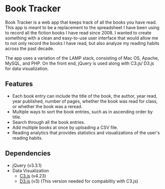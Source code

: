 # Book Tracker
Book Tracker is a web app that keeps track of all the books you have read. This app is meant to be a replacement to the spreadsheet I have been using to record all the fiction books I have read since 2008. I wanted to create something with a clean and easy-to-use user interface that would allow me to not only record the books I have read, but also analyze my reading habits across the past decade. 

The app uses a variation of the LAMP stack, consisting of Mac OS, Apache, MySQL, and PHP. On the front end, jQuery is used along with C3.js/ D3.js for data visualization.  

## Features
- Each book entry can include the title of the book, the author, year read, year published, number of pages, whether the book was read for class, or whether the book was a reread.
- Multiple ways to sort the book entries, such as in ascending order by title.
- Search through all the book entries.
- Add multiple books at once by uploading a CSV file.
- Reading analytics that provides statistics and visualizations of the user's reading habits.

## Dependencies
- jQuery (v3.3.1)
- Data Visualization
  - [C3.js](http://c3js.org) (v4.23)
  - [D3.js](https://d3js.org/) (v3) (This version needed for compability with C3.js)
